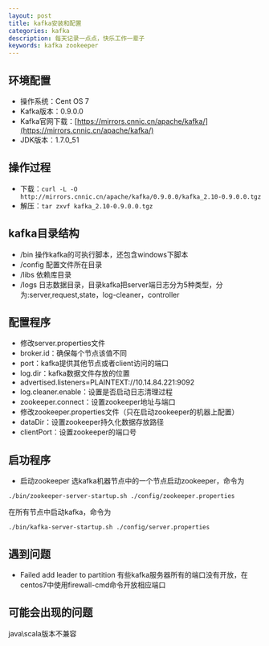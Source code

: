 ```yaml
---
layout: post
title: kafka安装和配置
categories: kafka
description: 每天记录一点点，快乐工作一辈子
keywords: kafka zookeeper
---
```


## 环境配置

+ 操作系统：Cent OS 7 
+ Kafka版本：0.9.0.0 
+ Kafka官网下载：[https://mirrors.cnnic.cn/apache/kafka/](https://mirrors.cnnic.cn/apache/kafka/)  
+ JDK版本：1.7.0_51

## 操作过程

+ 下载：`curl -L -O http://mirrors.cnnic.cn/apache/kafka/0.9.0.0/kafka_2.10-0.9.0.0.tgz ` 
+ 解压：`tar zxvf kafka_2.10-0.9.0.0.tgz ` 

## kafka目录结构

+ /bin 操作kafka的可执行脚本，还包含windows下脚本 
+ /config 配置文件所在目录 
+ /libs 依赖库目录 
+ /logs 日志数据目录，目录kafka把server端日志分为5种类型，分为:server,request,state，log-cleaner，controller 

## 配置程序

+ 修改server.properties文件   
+ broker.id：确保每个节点该值不同 
+ port：kafka提供其他节点或者client访问的端口 
+ log.dir：kafka数据文件存放的位置 
+ advertised.listeners=PLAINTEXT://10.14.84.221:9092 
+ log.cleaner.enable：设置是否启动日志清理过程 
+ zookeeper.connect：设置zookeeper地址与端口 
+ 修改zookeeper.properties文件（只在启动zookeeper的机器上配置）   
+ dataDir：设置zookeeper持久化数据存放路径 
+ clientPort：设置zookeeper的端口号 

## 启功程序 

+ 启动zookeeper 
选kafka机器节点中的一个节点启动zookeeper，命令为 
```
./bin/zookeeper‐server‐startup.sh ./config/zookeeper.properties
```
在所有节点中启动kafka，命令为 
```
./bin/kafka‐server‐startup.sh ./config/server.properties
```

## 遇到问题

+ Failed add leader to partition 
有些kafka服务器所有的端口没有开放，在centos7中使用firewall-cmd命令开放相应端口
  

## 可能会出现的问题

java\scala版本不兼容 